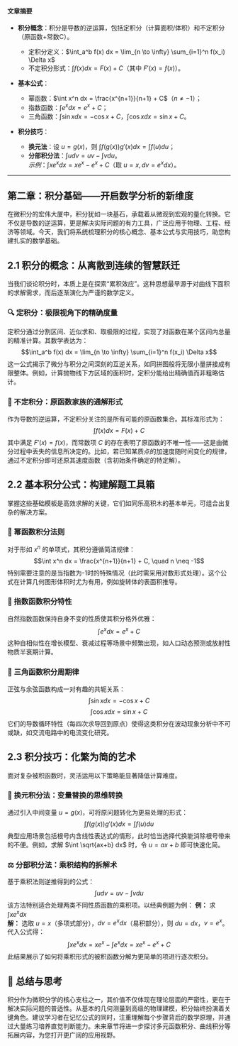 #### 文章摘要

- **积分概念**：积分是导数的逆运算，包括定积分（计算面积/体积）和不定积分（原函数+常数C）。
  - 定积分定义：$\int_a^b f(x) dx = \lim_{n \to \infty} \sum_{i=1}^n f(x_i) \Delta x$
  - 不定积分形式：$\int f(x) dx = F(x) + C$（其中 $F'(x)=f(x)$）。

- **基本公式**：
  - 幂函数：$\int x^n dx = \frac{x^{n+1}}{n+1} + C$（$n≠-1$）；
  - 指数函数：$\int e^x dx = e^x + C$；
  - 三角函数：$\int \sin x dx = -\cos x + C$，$\int \cos x dx = \sin x + C$。

- **积分技巧**：
  - **换元法**：设 $u=g(x)$，则 $\int f(g(x))g'(x)dx = \int f(u)du$；
  - **分部积分法**：$\int u dv = uv - \int v du$。  
    *示例*：$\int x e^x dx = x e^x - e^x + C$（取 $u=x, dv=e^x dx$）。

---

## 第二章：积分基础——开启数学分析的新维度

在微积分的宏伟大厦中，积分犹如一块基石，承载着从微观到宏观的量化转换。它不仅是导数的逆运算，更是解决实际问题的有力工具，广泛应用于物理、工程、经济等领域。今天，我们将系统梳理积分的核心概念、基本公式与实用技巧，助您构建扎实的数学基础。

## 2.1 积分的概念：从离散到连续的智慧跃迁

当我们谈论积分时，本质上是在探索“累积效应”。这种思想最早源于对曲线下面积的求解需求，而后逐渐演化为严谨的数学定义。

### 🔍 定积分：极限视角下的精确度量
定积分通过分割区间、近似求和、取极限的过程，实现了对函数在某个区间内总量的精准计算。其数学表达为：
$$\int_a^b f(x) dx = \lim_{n \to \infty} \sum_{i=1}^n f(x_i) \Delta x$$
这一公式揭示了微分与积分之间深刻的互逆关系，如同拼图般将无限小量拼接成有限整体。例如，计算抛物线下方区域的面积时，定积分能给出精确值而非粗略估计。

### 🔄 不定积分：原函数家族的通解形式
作为导数的逆运算，不定积分关注的是所有可能的原函数集合。其标准形式为：
$$\int f(x) dx = F(x) + C$$
其中满足 $F'(x) = f(x)$，而常数项 $C$ 的存在表明了原函数的不唯一性——这是由微分过程中丢失的信息所决定的。比如，若已知某质点的加速度随时间变化的规律，通过不定积分即可还原其速度函数（含初始条件确定的特定解）。

## 2.2 基本积分公式：构建解题工具箱

掌握这些基础模板是高效求解的关键，它们如同乐高积木的基本单元，可组合出复杂的解决方案。

### 📐 幂函数积分法则
对于形如 $x^n$ 的单项式，其积分遵循简洁规律：
$$\int x^n dx = \frac{x^{n+1}}{n+1} + C, \quad n \neq -1$$
特别需要注意的是当指数为-1时的特殊情况（此时需采用对数形式处理）。这个公式在计算几何图形体积时尤为有用，例如旋转体的表面积推导。

### 🚀 指数函数积分特性
自然指数函数保持自身不变的性质使其积分格外优雅：
$$\int e^x dx = e^x + C$$
这种自相似性在增长模型、衰减过程等场景中频繁出现，如人口动态预测或放射性物质半衰期计算。

### 🌈 三角函数积分周期律
正弦与余弦函数构成一对有趣的共轭关系：
$$\int \sin x dx = -\cos x + C$$
$$\int \cos x dx = \sin x + C$$
它们的导数循环特性（每四次求导回到原点）使得这类积分在波动现象分析中不可或缺，如交流电路中的电流变化研究。

## 2.3 积分技巧：化繁为简的艺术

面对复杂被积函数时，灵活运用以下策略能显著降低计算难度。

### 🔄 换元积分法：变量替换的思维转换
通过引入中间变量 $u = g(x)$，可将原问题转化为更易处理的形式：
$$\int f(g(x))g'(x) dx = \int f(u) du$$
典型应用场景包括根号内含线性表达式的情形，此时恰当选择代换能消除根号带来的不便。例如，求解 $\int \sqrt{ax+b} dx$ 时，令 $u=ax+b$ 即可快速化简。

### ⚖️ 分部积分法：乘积结构的拆解术
基于乘积法则逆推得到的公式：
$$\int u dv = uv - \int v du$$
该方法特别适合处理两类不同性质函数的乘积项。以经典例题为例：
**例：** 求 $\int x e^x dx$  
**解：** 选取 $u = x$（多项式部分），$dv = e^x dx$（易积部分），则 $du = dx$，$v = e^x$。代入公式得：
$$\int x e^x dx = x e^x - \int e^x dx = x e^x - e^x + C$$
此结果展示了如何将乘积形式的被积函数分解为更简单的项进行逐次积分。

## 📌 总结与思考

积分作为微积分学的核心支柱之一，其价值不仅体现在理论层面的严密性，更在于解决实际问题的普适性。从基本的几何测量到高级的物理建模，积分始终扮演着关键角色。建议学习者在记忆公式的同时，注重理解每个步骤背后的数学原理，并通过大量练习培养直觉判断能力。未来章节将进一步探讨多元函数积分、曲线积分等拓展内容，为您打开更广阔的应用视野。
